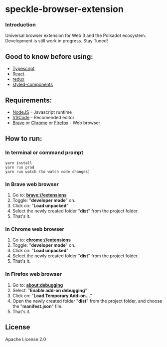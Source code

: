 # speckle-browser-extension
### Introduction
Universal browser extension for Web 3 and the Polkadot ecosystem. 
Development is still work in progress. Stay Tuned!


## Good to know before using:
* [Typescript](https://www.typescriptlang.org/)
* [React](https://reactjs.org/)
* [redux](https://redux.js.org/)
* [styled-components](https://www.styled-components.com/)



## Requirements:
* [NodeJS](https://nodejs.org/en/) - Javascript runtime
* [VSCode](https://code.visualstudio.com/) - Recomended editor
* [Brave](https://brave.com/) or [Chrome](https://www.google.com/chrome/) or [Firefox](https://www.mozilla.org/en-US/firefox/) - Web browser

## How to run:
### In terminal or command prompt
```
yarn install
yarn run prod 
yarn run watch (to watch code changes)
```
### In Brave web browser
1. Go to: [**brave://extensions**](brave://extensions)
2. Toggle: "**developer mode**" on.
3. Click on: "**Load unpacked**"
4. Select the newly created folder "**dist**" from the project folder.
5. That's it.

### In Chrome web browser
1. Go to: [**chrome://extensions**](chrome://extensions)
2. Toggle: "**developer mode**" on.
3. Click on: "**Load unpacked**"
4. Select the newly created folder "**dist**" from the project folder.
5. That's it.

### In Firefox web browser
1. Go to: [**about:debugging**](about:debugging)
2. Select: "**Enable add-on debugging**"
3. Click on: "**Load Temporary Add-on…**"
4. Open the newly created folder "**dist**" from the project folder, and choose the "**manifest.json**" file.
5. That's it.

## License
Apache License 2.0
